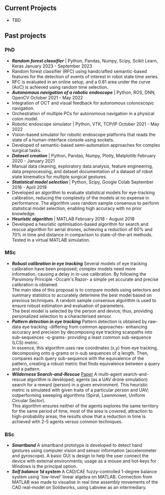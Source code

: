 ## Current Projects
 - TBD


## Past projects
### PhD
- **_Random forest classifier_** | Python, Pandas, Numpy, Scipy, Scikit Learn, Keras January 2023 - September 2023 
 - Random forest classifier (RFC) using handcrafted semantic-based features for the detection of events of interest in robot state time series.
 - RFC is evaluated in an online setup, and a 0.81 area under the curve (AoC) is achieved using random time selection.
- **_Autonomous navigation of a robotic endoscope_** | Python, ROS, DNN, OpenCV October 2021 - May 2022 
 - Integration of OCT and visual feedback for autonomous colonoscopic navigation.
 - Orchestration of multiple PCs for autonomous navigation in a physical colon model.
- Robotic endoscope simulator | Python, VTK, TCP/IP October 2021 - May 2022
 - Vision-based simulator for robotic endoscope platforms that reads the state of a human-interface console using sockets.
 - Developed of semantic-based semi-automation approaches for complex surgical tasks.
- **_Dataset creation_** | Python, Pandas, Numpy, Plotly, Matplotlib February 2020 - January 2021
 - Manual data cleaning, exploratory data analysis, feature engineering, data preprocessing, and dataset documentation of a dataset
of robot state kinematics for multiple surgical gestures.
- **_Statistical model selection_** | Python, Scipy, Google Colab September 2018 - April 2019
 - Developed an algorithm to evaluate statistical models for eye-tracking calibration, reducing the complexity of the models at
no expense in performance. The algorithm uses random sample consensus to perform statistical model selection, enabling high
accuracy with no prior knowledge.
- **_Heuristic algorithm_** | MATLAB February 2018 - August 2018
 - Developed a heuristic optimisation-based algorithm for search and rescue algorithm for aerial drones, achieving a reduction of 60% and 70% in time and distance in comparison to state-of-the-art methods. Tested in a virtual MATLAB simulation.

### MSc
 - **_Robust calibration in eye tracking_** Several models of eye tracking calibration have been proposed; complex models need more information, causing a delay in in-use calibration. By following the Parsimony Principle -Occam's Razor- a simple yet accurate and precise calibration is obtained. <br/>
The main idea of this proposal is to compare models using selectors and summary statistics to accurately determine the best model based on previous techniques. A random sample consensus algorithm is used to ensure robust estimation and evaluation of parameters.<br/>
The best model is selected by the person and device; thus, providing personalized selection to a characterised sensor. <br/>
 - **_Pattern detection in eye tracking_** Pattern detection is obtained by raw-data eye tracking -differing from common approaches- enhancing accuracy and precision by decomposing eye tracking scanpaths into sub-sequences -q-grams- providing a least common sub-sequence (LCS) metric.<br/>
In essence, this algorithm uses raw coordinates (x,y) from eye tracking, decomposing onto q-grams or n-sub sequences of q length. Then, compares each query sub-sequence with the equivalence of the pattern, creating a robust metric that finds equivalence between a query and a pattern.<br/>
 - **_Wilderness Search-and-Rescue_** [Paper](https://ieeexplore.ieee.org/document/8665267) A multi-agent search-and-rescue algorithm is developed; agents (as a UAV drone simulation) search for a reward (person) in a given environment. This heuristic metric is simulated with given traits of a particular person and UAV; outperforming sweeping algorithms (Spiral, Lawnmower, Uniform Circular Sector).<br/> This algorithm ensures neither of the agents explores the same territory for the same period of time, most of the area is covered, attraction to high-probability areas; the results show that a reduction in time is achieved with 2-5 agents versus common techniques. <br/>

### BSc
 - **_Smartband_** A smartband prototype is developed to detect hand gestures using computer vision and sensor information (accelerometer and gyroscope). 
A basic GUI is design to help the user connect the device with external environments; usage as a mouse and hot-keys for Windows is the principal option.
 - **_Self balance 1d system_** A CAD/CAE fuzzy-controlled 1-degree balance system using 'low-level' linear algebra on MATLAB. Connection from MATLAB was made to visualise in real time assembly movements of the CAD real-model on Solidworks, using Labview as an intermediary.

